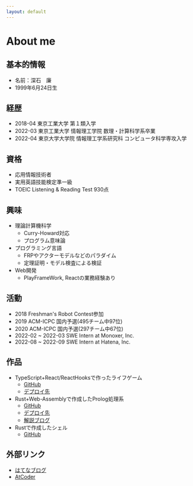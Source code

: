```yaml
---
layout: default
---
```


# About me

## 基本的情報
- 名前：深石　廉
- 1999年6月24日生

## 経歴

- 2018-04 東京工業大学 第１類入学
- 2022-03 東京工業大学 情報理工学院 数理・計算科学系卒業
- 2022-04 東京大学大学院 情報理工学系研究科 コンピュータ科学専攻入学

## 資格
- 応用情報技術者
- 実用英語技能検定準一級
- TOEIC Listening & Reading Test 930点

## 興味
- 理論計算機科学
    - Curry-Howard対応
    - プログラム意味論
- プログラミング言語
    - FRPやアクターモデルなどのパラダイム
    - 定理証明・モデル検査による検証
- Web開発
    - PlayFrameWork, Reactの業務経験あり

## 活動
- 2018 Freshman's Robot Contest参加
- 2019 ACM-ICPC 国内予選(495チーム中97位)
- 2020 ACM-ICPC 国内予選(297チーム中67位)
- 2022-02 ~ 2022-03 SWE Intern at Monoxer, Inc.
- 2022-08 ~ 2022-09 SWE Intern at Hatena, Inc.

## 作品
- TypeScript+React/ReactHooksで作ったライフゲーム
    - [GitHub](https://github.com/jgvt5ti/lifegame)
    - [デプロイ先](https://jgvt5ti.github.io/lifegame/)
- Rust+Web-Assemblyで作成したProlog処理系
    - [GitHub](https://github.com/jgvt5ti/wasm-prolog-lib)
    - [デプロイ先](https://jgvt5ti.github.io/wasm-prolog/)
    - [解説ブログ](https://jgvt5ti.hatenablog.com/entry/2022/03/10/194445)
- Rustで作成したシェル
    - [GitHub](https://github.com/jgvt5ti/shsh)

## 外部リンク
- [はてなブログ](https://jgvt5ti.hatenablog.com/)
- [AtCoder](https://atcoder.jp/users/jgvt5ti)

